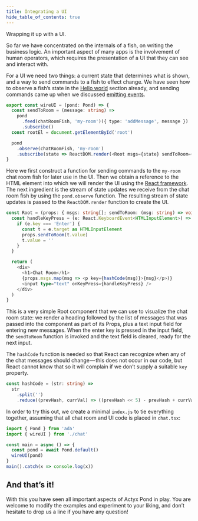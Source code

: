 ```yaml
---
title: Integrating a UI
hide_table_of_contents: true
---
```


Wrapping it up with a UI.

So far we have concentrated on the internals of a fish, on writing the business logic.
An important aspect of many apps is the involvement of human operators, which requires the presentation of a UI that they can see and interact with.

For a UI we need two things: a current state that determines what is shown, and a way to send commands to a fish to effect change.
We have seen how to observe a fish’s state in the [Hello world](hello-world) section already, and sending commands came up when we discussed [emitting events](events).

```typescript
export const wireUI = (pond: Pond) => {
  const sendToRoom = (message: string) =>
    pond
      .feed(chatRoomFish, 'my-room')({ type: 'addMessage', message })
      .subscribe()
  const rootEl = document.getElementById('root')

  pond
    .observe(chatRoomFish, 'my-room')
    .subscribe(state => ReactDOM.render(<Root msgs={state} sendToRoom={sendToRoom} />, rootEl))
}
```

Here we first construct a function for sending commands to the `my-room` chat room fish for later use in the UI.
Then we obtain a reference to the HTML element into which we will render the UI using the [React framework](https://reactjs.org/).
The next ingredient is the stream of state updates we receive from the chat room fish by using the `pond.observe` function.
The resulting stream of state updates is passed to the `ReactDOM.render` function to create the UI.

```typescript
const Root = (props: { msgs: string[]; sendToRoom: (msg: string) => void }) => {
  const handleKeyPress = (e: React.KeyboardEvent<HTMLInputElement>) => {
    if (e.key === 'Enter') {
      const t = e.target as HTMLInputElement
      props.sendToRoom(t.value)
      t.value = ''
    }
  }

  return (
    <div>
      <h1>Chat Room</h1>
      {props.msgs.map(msg => <p key={hashCode(msg)}>{msg}</p>)}
      <input type="text" onKeyPress={handleKeyPress} />
    </div>
  )
}
```

This is a very simple Root component that we can use to visualize the chat room state:
we render a heading followed by the list of messages that was passed into the component as part of its Props, plus a text input field for entering new messages.
When the enter key is pressed in the input field, the `sendToRoom` function is invoked and the text field is cleared, ready for the next input.

The `hashCode` function is needed so that React can recognize when any of the chat messages should change — this does not occur in our code, but React cannot know that so it will complain if we don’t supply a suitable `key` property.

```typescript
const hashCode = (str: string) =>
  str
    .split('')
    .reduce((prevHash, currVal) => ((prevHash << 5) - prevHash + currVal.charCodeAt(0)) | 0, 0)
```

In order to try this out, we create a minimal `index.js` to tie everything together, assuming that all chat room and UI code is placed in `chat.tsx`:

```typescript
import { Pond } from 'ada'
import { wireUI } from './chat'

const main = async () => {
  const pond = await Pond.default()
  wireUI(pond)
}
main().catch(x => console.log(x))
```

## And that’s it!

With this you have seen all important aspects of Actyx Pond in play.
You are welcome to modify the examples and experiment to your liking, and don’t hesitate to drop us a line if you have any question!
